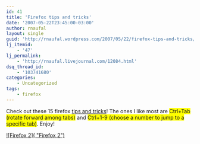 ```yaml
---
id: 41
title: 'Firefox tips and tricks'
date: '2007-05-22T23:45:00-03:00'
author: rnaufal
layout: single
guid: 'http://rnaufal.wordpress.com/2007/05/22/firefox-tips-and-tricks/'
lj_itemid:
    - '47'
lj_permalink:
    - 'http://rnaufal.livejournal.com/12084.html'
dsq_thread_id:
    - '103741680'
categories:
    - Uncategorized
tags:
    - firefox
---
```


Check out these 15 firefox [tips and tricks](http://www.lifehack.org/articles/technology/15-coolest-firefox-tricks-ever.html)! The ones I like most are <span style="background-color:yellow;">Ctrl+Tab (rotate forward among tabs)</span> and <span style="background-color:yellow;">Ctrl+1-9 (choose a number to jump to a specific tab)</span>. Enjoy!

[![Firefox 2]( "Firefox 2")](http://www.spreadfirefox.com/?q=affiliates&id=0&t=216)